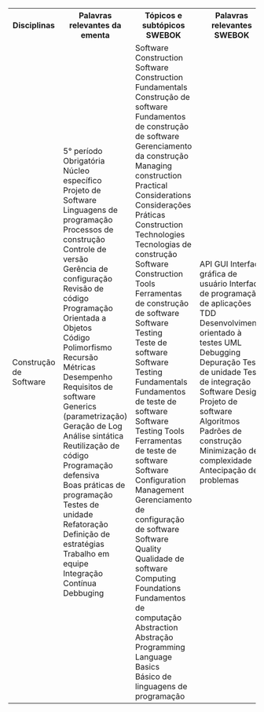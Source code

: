 <table>
    <tr>
      <th>Disciplinas</th>
      <th>Palavras relevantes da ementa</th>
      <th>Tópicos e subtópicos SWEBOK</th>
      <th>Palavras relevantes SWEBOK</th>
    </tr>
    <tr>
        <td>Construção de Software</td>
            <td>5° período</br>	
                Obrigatória</br>	
                Núcleo específico</br>	
                Projeto de Software</br>	
                Linguagens de programação</br>	
                Processos de construção</br>	
                Controle de versão</br>	
                Gerência de configuração</br>	
                Revisão de código</br>	
                Programação Orientada a Objetos</br>	
                Código</br>	
                Polimorfismo</br>	
                Recursão</br>	
                Métricas</br>	
                Desempenho</br> 	
                Requisitos de software</br>	
                Generics (parametrização)</br>	
                Geração de Log</br>	
                Análise sintática</br>	
                Reutilização de código</br>	
                Programação defensiva</br>	
                Boas práticas de programação</br>	
                Testes de unidade</br>	
                Refatoração</br>	
                Definição de estratégias</br>	
                Trabalho em equipe</br>	
                Integração Contínua</br>	
                Debbuging</br>
            </td>
            <td>
                Software Construction</br>	
                Software Construction Fundamentals</br>	
                Construção de software</br>	
                Fundamentos de construção de software</br>	
                Gerenciamento da construção</br>	
                Managing construction</br>	
                Practical Considerations</br>	
                Considerações Práticas</br>	
                Construction Technologies</br>	
                Tecnologias de construção</br>	
                Software Construction Tools</br>	
                Ferramentas de construção de software</br>	
                Software Testing</br>	
                Teste de software</br>	
                Software Testing Fundamentals</br>	
                Fundamentos de teste de software</br>	
                Software Testing Tools</br>	
                Ferramentas de teste de software</br>	
                Software Configuration Management</br>	
                Gerenciamento de configuração de software</br>	
                Software Quality</br> 	
                Qualidade de software</br>	
                Computing Foundations</br>	
                Fundamentos de computação</br>	
                Abstraction</br>	
                Abstração</br>	
                Programming Language Basics</br>	
                Básico de linguagens de programação</br>
            </td>
            <td>
                API
                GUI
                Interface gráfica de usuário
                Interface de programação de aplicações
                TDD
                Desenvolvimento orientado à testes
                UML
                Debugging
                Depuração
                Teste de unidade
                Teste de integração
                Software Design
                Projeto de software
                Algoritmos
                Padrões de construção
                Minimização de complexidade 
                Antecipação de problemas
            </td>
    </tr>
</table>
